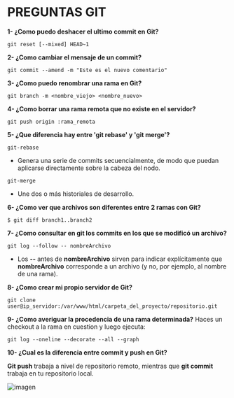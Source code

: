 # PREGUNTAS GIT
**1- ¿Como puedo deshacer  el ultimo commit en Git?**
~~~ 
git reset [--mixed] HEAD~1 
~~~

**2- ¿Como cambiar el mensaje de un commit?**
~~~
git commit --amend -m "Este es el nuevo comentario"
~~~

**3- ¿Como puedo renombrar una rama en Git?**
~~~
git branch -m <nombre_viejo> <nombre_nuevo>
~~~

**4- ¿Como borrar una rama remota que no existe en el servidor?**
~~~
git push origin :rama_remota
~~~

**5- ¿Que diferencia hay entre 'git rebase' y 'git merge'?**
~~~
git-rebase
~~~
- Genera una serie de commits secuencialmente, de modo que puedan aplicarse directamente sobre la cabeza del nodo.

~~~
git-merge
~~~
- Une dos o más historiales de desarrollo.

**6- ¿Como ver que archivos son diferentes entre 2 ramas con Git?**
~~~
$ git diff branch1..branch2
~~~

**7- ¿Como consultar en git los commits en los que se modificó un archivo?**
~~~
git log --follow -- nombreArchivo
~~~
- Los **--** antes de **nombreArchivo** sirven para indicar explícitamente que **nombreArchivo** corresponde a un archivo (y no, por ejemplo, al nombre de una rama).

**8- ¿Como crear mi propio servidor de Git?**
~~~
git clone user@ip_servidor:/var/www/html/carpeta_del_proyecto/repositorio.git
~~~

**9- ¿Como averiguar la procedencia de una rama determinada?**
Haces un checkout a la rama en cuestion y luego ejecuta:
~~~
git log --oneline --decorate --all --graph
~~~

**10- ¿Cual es la diferencia entre commit y push en Git?**

**Git push** trabaja a nivel de repositorio remoto, mientras que **git commit** trabaja en tu repositorio local.

![imagen](https://manuais.iessanclemente.net/images/4/4b/File-Status-Git.png)
